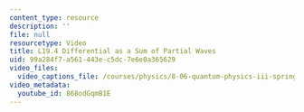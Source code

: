 ```yaml
---
content_type: resource
description: ''
file: null
resourcetype: Video
title: L19.4 Differential as a Sum of Partial Waves
uid: 99a284f7-a561-443e-c5dc-7e6e0a365629
video_files:
  video_captions_file: /courses/physics/8-06-quantum-physics-iii-spring-2018/video-lectures/scattering-and-identical-particles/L19-4/868odGqmB1E.vtt
video_metadata:
  youtube_id: 868odGqmB1E
---
```

